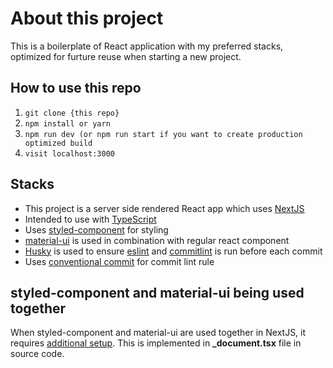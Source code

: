 # About this project
This is a boilerplate of React application with my preferred stacks, optimized for furture reuse when starting a new project.

## How to use this repo
1. `git clone {this repo}`
2. `npm install or yarn`
3. `npm run dev (or npm run start if you want to create production optimized build`
4. `visit localhost:3000`

## Stacks
- This project is a server side rendered React app which uses [NextJS](https://github.com/vercel/next.js)
- Intended to use with [TypeScript](https://github.com/microsoft/TypeScript)
- Uses [styled-component](https://github.com/styled-components) for styling 
- [material-ui](https://github.com/mui-org/material-ui) is used in combination with regular react component
- [Husky](https://www.npmjs.com/package/husky) is used to ensure [eslint](https://github.com/eslint/eslint) and [commitlint](https://www.npmjs.com/package/@commitlint/cli) is run before each commit
- Uses [conventional commit](https://www.npmjs.com/package/@commitlint/config-conventional) for commit lint rule

## styled-component and material-ui being used together
When styled-component and material-ui are used together in NextJS, it requires [additional setup](https://stackoverflow.com/questions/55109497/how-to-integrate-nextjs-styled-components-with-material-ui). This is implemented in **_document.tsx** file in source code.


